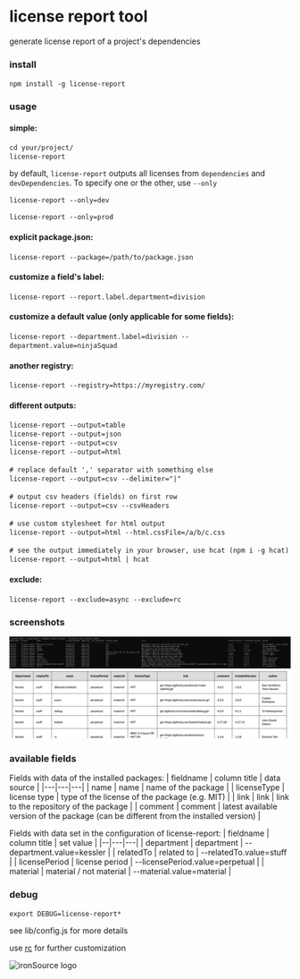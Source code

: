# license report tool
generate license report of a project's dependencies

### install 
```
npm install -g license-report
```

### usage

#### simple:
```
cd your/project/
license-report
```
by default, `license-report` outputs all licenses from `dependencies` and `devDependencies`.
To specify one or the other, use `--only`
```
license-report --only=dev
```
```
license-report --only=prod
```

#### explicit package.json:
```
license-report --package=/path/to/package.json
```

#### customize a field's label:
```
license-report --report.label.department=division
```

#### customize a default value (only applicable for some fields):
```
license-report --department.label=division --department.value=ninjaSquad
```

#### another registry:
```
license-report --registry=https://myregistry.com/
```

#### different outputs:
```
license-report --output=table
license-report --output=json
license-report --output=csv
license-report --output=html

# replace default ',' separator with something else
license-report --output=csv --delimiter="|" 

# output csv headers (fields) on first row
license-report --output=csv --csvHeaders

# use custom stylesheet for html output
license-report --output=html --html.cssFile=/a/b/c.css

# see the output immediately in your browser, use hcat (npm i -g hcat)
license-report --output=html | hcat
```

#### exclude:
```
license-report --exclude=async --exclude=rc
```

### screenshots

![screenshot](screenshot.png)
![screenshot1](html.png)

### available fields
Fields with data of the installed packages:
| fieldname | column title | data source |
|---|---|---|
| name | name | name of the package |
| licenseType | license type | type of the license of the package (e.g. MIT) |
| link | link | link to the repository of the package |
| comment | comment | latest available version of the package (can be different from the installed version) |

Fields with data set in the configuration of license-report:
| fieldname | column title | set value |
|--|---|---|
| department | department | --department.value=kessler |
| relatedTo | related to | --relatedTo.value=stuff |
| licensePeriod | license period | --licensePeriod.value=perpetual |
| material | material / not material | --material.value=material |

### debug
```
export DEBUG=license-report*
```

see lib/config.js for more details

use [rc](https://github.com/dominictarr/rc) for further customization

![ironSource logo](ironsource.png)
